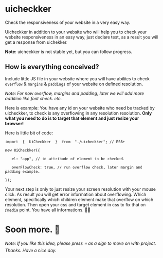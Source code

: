 # uicheckker 
Check the responsiveness of your website in a very easy way.  

Uicheckker in addition to your website who will help you to check your website responsiveness in an easy way, just declare test, as a result you will get a response from uichekker. 

**Note:** uicheckker is not stable yet, but you can follow progress.

## How is everything conceived?
Include little JS file in your website where you will have abilites to check ``overflow`` & ``margins`` & ``paddings`` of your website on defined resolution.

*Note: For now overflow, margins and padding, later we will add more addition like font check. etc.*

Here is example: 
You have any id on your website who need be tracked by uicheckker, to check is any overflowing in any resolution resolution.
**Only what you need to do is to target that element and just resize your browser!**

Here is little bit of code:

`import  {  UiCheckker  }  from  "./uicheckker"; // ES6+`

`new UiCheckker({`

`	el: "app", // id attribude of element to be checked.`

`	overFlowCheck: true, // run overflow check, later margin and padding example.`

`});`

Your next step is only to just resize your screen resolution with your mouse click. 
As result you will get error information about overflowing.
Which element, specifically which children element make that overflow on which resolution. Then open your css and target element in css to fix that on `@media` point. You have all informations. 🙆‍♀️

# Soon more. 👦

*Note: If you like this idea, please press ⭐ as a sign to move on with project. Thanks. Have a nice day.*
